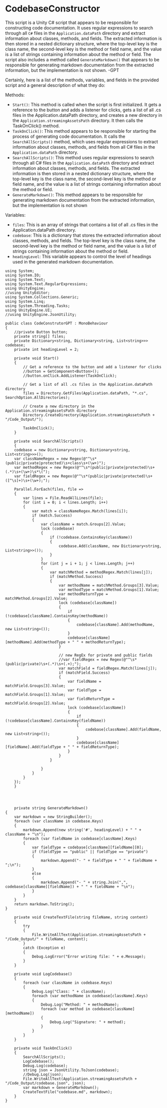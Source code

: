 # CodebaseConstructor

This script is a Unity C# script that appears to be responsible for constructing code documentation. It uses regular expressions to search through all `C#` files in the `Application.dataPath` directory and extract information about classes, methods, and fields. The extracted information is then stored in a nested dictionary structure, where the top-level key is the class name, the second-level key is the method or field name, and the value is a list of strings containing information about the method or field. The script also includes a method called `GenerateMarkdown()` that appears to be responsible for generating markdown documentation from the extracted information, but the implementation is not shown. -GPT 

Certainly, here is a list of the methods, variables, and fields in the provided script and a general description of what they do:

Methods:

* `Start()`: This method is called when the script is first initialized. It gets a reference to the button and adds a listener for clicks, gets a list of all .cs files in the Application.dataPath directory, and creates a new directory in the `Application.streamingAssetsPath` directory. It then calls the TaskOnClick() method.
* `TaskOnClick()`: This method appears to be responsible for starting the process of generating code documentation. It calls the `SearchAllScripts()` method, which uses regular expressions to extract information about classes, methods, and fields from all C# files in the `Application.dataPath` directory.
* `SearchAllScripts()`: This method uses regular expressions to search through all C# files in the `Application.dataPath` directory and extract information about classes, methods, and fields. The extracted information is then stored in a nested dictionary structure, where the top-level key is the class name, the second-level key is the method or field name, and the value is a list of strings containing information about the method or field.
* `GenerateMarkdown()`: This method appears to be responsible for generating markdown documentation from the extracted information, but the implementation is not shown

Variables:

* `files`: This is an array of strings that contains a list of all .cs files in the Application.dataPath directory.
* `codebase`: This is a dictionary that stores the extracted information about classes, methods, and fields. The top-level key is the class name, the second-level key is the method or field name, and the value is a list of strings containing information about the method or field.
* `headingLevel`: This variable appears to control the level of headings used in the generated markdown documentation.


```csharp=
using System;
using System.IO;
using System.Text;
using System.Text.RegularExpressions;
using UnityEngine;
//using UnityEditor;
using System.Collections.Generic;
using System.Linq;
using System.Threading.Tasks;
using UnityEngine.UI;
//using UnityEngine.JsonUtility;

public class CodeConstrutorGPT : MonoBehaviour
{
    //private Button button;
    private string[] files;
    private Dictionary<string, Dictionary<string, List<string>>> codebase;
    private int headingLevel = 2;

    private void Start()
    {
        // Get a reference to the button and add a listener for clicks
        //button = GetComponent<Button>();
        //button.onClick.AddListener(TaskOnClick);

        // Get a list of all .cs files in the Application.dataPath directory
        files = Directory.GetFiles(Application.dataPath, "*.cs", SearchOption.AllDirectories);

        // Create a new directory in the Application.streamingAssetsPath directory
        Directory.CreateDirectory(Application.streamingAssetsPath + "/Code_Output/");

        TaskOnClick();
    }

    private void SearchAllScripts()
    {
    codebase = new Dictionary<string, Dictionary<string, List<string>>>();
    var classNameRegex = new Regex(@"^\s*(public|private|protected)\s+class\s+(\w+)");
    var methodRegex = new Regex(@"^\s*(public|private|protected)\s+(.*)\s+(\w+)\s*\(");
    var fieldRegex = new Regex(@"^\s*(public|private|protected)\s+([^\s]+)\s+(\w+);");

    Parallel.ForEach(files, file =>
    {
        var lines = File.ReadAllLines(file);
        for (int i = 0; i < lines.Length; i++)
        {
            var match = classNameRegex.Match(lines[i]);
            if (match.Success)
            {
                var className = match.Groups[2].Value;
                lock (codebase)
                {
                    if (!codebase.ContainsKey(className))
                    {
                        codebase.Add(className, new Dictionary<string, List<string>>());
                    }
                }
                for (int j = i + 1; j < lines.Length; j++)
                {   
                    var matchMethod = methodRegex.Match(lines[j]);
                    if (matchMethod.Success)
                    {
                        var methodName = matchMethod.Groups[3].Value;
                        var methodType = matchMethod.Groups[1].Value;
                        var methodReturnType = matchMethod.Groups[2].Value;
                        lock (codebase[className])
                        {
                            if (!codebase[className].ContainsKey(methodName))
                            {
                                codebase[className].Add(methodName, new List<string>());
                            }
                            codebase[className][methodName].Add(methodType + " " + methodReturnType);
                        }

                        // new RegEx for private and public fields
                        //var fieldRegex = new Regex(@"^\s*(public|private)\s+(.*)\s+(.+);");
                        var matchField = fieldRegex.Match(lines[j]);
                        if (matchField.Success)
                        {
                            var fieldName = matchField.Groups[3].Value;
                            var fieldType = matchField.Groups[1].Value;
                            var fieldReturnType = matchField.Groups[2].Value;
                            lock (codebase[className])
                            {
                                if (!codebase[className].ContainsKey(fieldName))
                                {
                                    codebase[className].Add(fieldName, new List<string>());
                                }
                                codebase[className][fieldName].Add(fieldType + " " + fieldReturnType);
                            }
                        }
                    }
                
                }
            }
        }
    });
    }
        
    

    
    private string GenerateMarkdown()
{
    var markdown = new StringBuilder();
    foreach (var className in codebase.Keys)
    {
        markdown.Append(new string('#', headingLevel) + " " + className + "\n");
        foreach (var fieldName in codebase[className].Keys)
        {
            var fieldType = codebase[className][fieldName][0];
            if (fieldType == "public" || fieldType == "private")
            {
                markdown.Append("- " + fieldType + " " + fieldName + ";\n");
            }
            else
            {
                markdown.Append("- " + string.Join(",", codebase[className][fieldName]) + " " + fieldName + "\n");
            }
        }
    }
    return markdown.ToString();
}

    private void CreateTextFile(string fileName, string content)
    {
        try
        {
            File.WriteAllText(Application.streamingAssetsPath + "/Code_Output/" + fileName, content);
        }
        catch (Exception e)
        {
            Debug.LogError("Error writing file: " + e.Message);
        }
    }

    private void LogCodebase()
    {
        foreach (var className in codebase.Keys)
        {
            Debug.Log("Class: " + className);
            foreach (var methodName in codebase[className].Keys)
            {
                Debug.Log("Method: " + methodName);
                foreach (var method in codebase[className][methodName])
                {
                    Debug.Log("Signature: " + method);
                }
            }
        }
    }

    private void TaskOnClick()
    {
        SearchAllScripts();
        LogCodebase();
        Debug.Log(codebase);
        string json = JsonUtility.ToJson(codebase);
        //Debug.Log(json);
        File.WriteAllText(Application.streamingAssetsPath + "/Code_Output/codebase.json", json);
        var markdown = GenerateMarkdown();
        CreateTextFile("codebase.md", markdown);
    }
}
```
